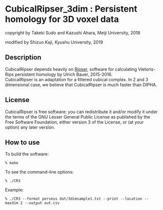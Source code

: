 # CubicalRipser_3dim : Persistent homology for 3D voxel data

copyright by Takeki Sudo and Kazushi Ahara, Meiji University, 2018

modified by Shizuo Kaji, Kyushu University, 2019

## Description
CubicalRipser depends heavily on [Ripser](http://ripser.org), software for calculating Vietoris-Rips 
persistent homology by Ulrich Bauer, 2015-2016.  
CubicalRipser is an adaptation for a filtered cubical complex.
In 2 and 3 dimensional case, we believe that CubicalRipser is much faster than DIPHA.

## License
CubicalRipser is free software: you can redistribute it and/or modify it under
the terms of the GNU Lesser General Public License as published by the
Free Software Foundation, either version 3 of the License, or (at your option)
any later version.

## How to use
To build the software:

    % make

To see the command-line options:

    % ./CR3

Example:

    % ./CR3 --format perseus dat/3dimsample1.txt --print --location --maxdim 2 --output out.csv

